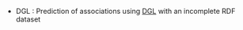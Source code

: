-  DGL : Prediction of associations using [DGL](https://github.com/dmlc/dgl) with an incomplete RDF dataset
